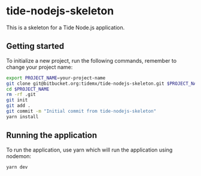 # tide-nodejs-skeleton

This is a skeleton for a Tide Node.js application.

## Getting started
To initialize a new project, run the following commands, remember to change your project name:

```bash 
export PROJECT_NAME=your-project-name
git clone git@bitbucket.org:tidemx/tide-nodejs-skeleton.git $PROJECT_NAME
cd $PROJECT_NAME
rm -rf .git
git init
git add .
git commit -m "Initial commit from tide-nodejs-skeleton"
yarn install
```

## Running the application
To run the application, use yarn which will run the application using nodemon:

```bash
yarn dev
```
